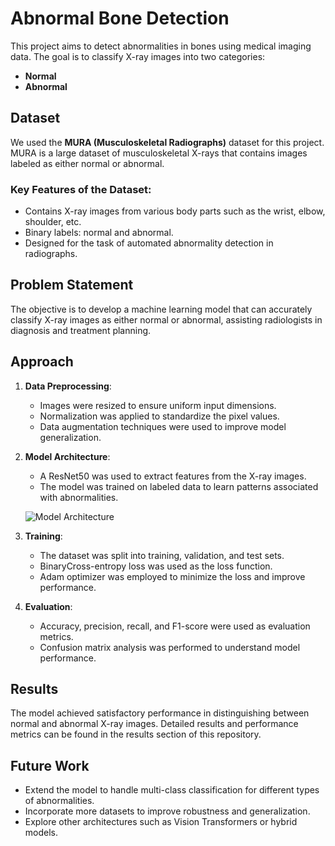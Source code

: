 # Abnormal Bone Detection

This project aims to detect abnormalities in bones using medical imaging data. The goal is to classify X-ray images into two categories:
- **Normal**
- **Abnormal**

## Dataset
We used the **MURA (Musculoskeletal Radiographs)** dataset for this project. MURA is a large dataset of musculoskeletal X-rays that contains images labeled as either normal or abnormal.

### Key Features of the Dataset:
- Contains X-ray images from various body parts such as the wrist, elbow, shoulder, etc.
- Binary labels: normal and abnormal.
- Designed for the task of automated abnormality detection in radiographs.

## Problem Statement
The objective is to develop a machine learning model that can accurately classify X-ray images as either normal or abnormal, assisting radiologists in diagnosis and treatment planning.

## Approach
1. **Data Preprocessing**:
   - Images were resized to ensure uniform input dimensions.
   - Normalization was applied to standardize the pixel values.
   - Data augmentation techniques were used to improve model generalization.

2. **Model Architecture**:
   - A ResNet50 was used to extract features from the X-ray images.
   - The model was trained on labeled data to learn patterns associated with abnormalities.

   ![Model Architecture](path/to/model_architecture_image.png)

3. **Training**:
   - The dataset was split into training, validation, and test sets.
   - BinaryCross-entropy loss was used as the loss function.
   - Adam optimizer was employed to minimize the loss and improve performance.

4. **Evaluation**:
   - Accuracy, precision, recall, and F1-score were used as evaluation metrics.
   - Confusion matrix analysis was performed to understand model performance.

## Results
The model achieved satisfactory performance in distinguishing between normal and abnormal X-ray images. Detailed results and performance metrics can be found in the results section of this repository.

## Future Work
- Extend the model to handle multi-class classification for different types of abnormalities.
- Incorporate more datasets to improve robustness and generalization.
- Explore other architectures such as Vision Transformers or hybrid models.


